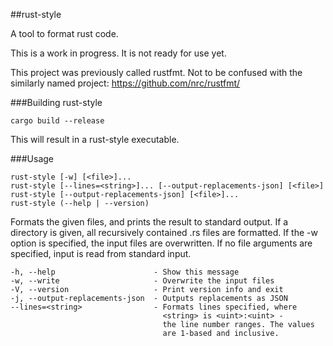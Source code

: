 ##rust-style

A tool to format rust code.

This is a work in progress. It is not ready for use yet.

This project was previously called rustfmt. Not to be confused with the similarly named project: https://github.com/nrc/rustfmt/

###Building rust-style

~~~
cargo build --release
~~~

This will result in a rust-style executable.

###Usage

~~~
rust-style [-w] [<file>]...
rust-style [--lines=<string>]... [--output-replacements-json] [<file>]
rust-style [--output-replacements-json] [<file>]...
rust-style (--help | --version)
~~~

Formats the given files, and prints the result to standard output.
If a directory is given, all recursively contained .rs files are formatted.
If the -w option is specified, the input files are overwritten.
If no file arguments are specified, input is read from standard input.

~~~
-h, --help                      - Show this message
-w, --write                     - Overwrite the input files
-V, --version                   - Print version info and exit
-j, --output-replacements-json  - Outputs replacements as JSON
--lines=<string>                - Formats lines specified, where
                                  <string> is <uint>:<uint> -
                                  the line number ranges. The values
                                  are 1-based and inclusive.
~~~

